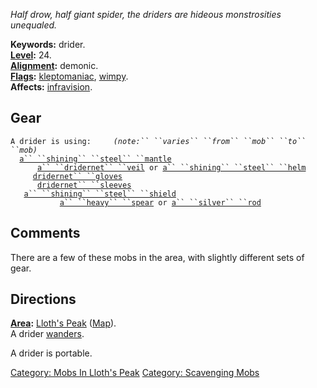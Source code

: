 *Half drow, half giant spider, the driders are hideous monstrosities
unequaled.*

**Keywords:** drider.  
**[Level](Level "wikilink"):** 24.  
**[Alignment](Alignment "wikilink"):** demonic.  
**[Flags](:Category:_Mob_Types "wikilink"):**
[kleptomaniac](:Category:_Scavenging_Mobs "wikilink"),
[wimpy](Wimpy_Mobs "wikilink").  
**Affects:** [infravision](Infravision "wikilink").  

## Gear

`A drider is using:     `*`(note:`` ``varies`` ``from`` ``mob`` ``to`` ``mob)`*  
<worn around neck>`  `[`a`` ``shining`` ``steel`` ``mantle`](Shining_Steel_Mantle "wikilink")  
<worn on head>`      `[`a`` ``dridernet`` ``veil`](Dridernet_Veil "wikilink")` or `[`a`` ``shining`` ``steel`` ``helm`](Shining_Steel_Helm "wikilink")  
<worn on hands>`     `[`dridernet`` ``gloves`](Dridernet_Gloves "wikilink")  
<worn on arms>`      `[`dridernet`` ``sleeves`](Dridernet_Sleeves "wikilink")  
<held in offhand>`   `[`a`` ``shining`` ``steel`` ``shield`](Shining_Steel_Shield "wikilink")  
<wielded>`           `[`a`` ``heavy`` ``spear`](Heavy_Spear "wikilink")` or `[`a`` ``silver`` ``rod`](Silver_Rod "wikilink")

## Comments

There are a few of these mobs in the area, with slightly different sets
of gear.

## Directions

**[Area](:Category:_Areas "wikilink"):** [Lloth's
Peak](:Category:_Lloth's_Peak "wikilink")
([Map](Lloth's_Peak_Map "wikilink")).  
A drider [wanders](Wandering_Mobs "wikilink").

A drider is portable.  

[Category: Mobs In Lloth's
Peak](Category:_Mobs_In_Lloth's_Peak "wikilink") [Category: Scavenging
Mobs](Category:_Scavenging_Mobs "wikilink")

